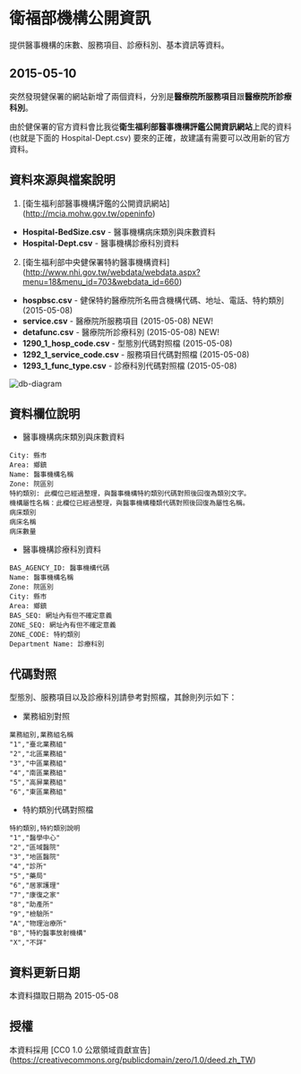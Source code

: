 # 衛福部機構公開資訊

提供醫事機構的床數、服務項目、診療科別、基本資訊等資料。

## 2015-05-10

突然發現健保署的網站新增了兩個資料，分別是**醫療院所服務項目**跟**醫療院所診療科別**。

由於健保署的官方資料會比我從**衛生福利部醫事機構評鑑公開資訊網站**上爬的資料 (也就是下面的 Hospital-Dept.csv) 要來的正確，故建議有需要可以改用新的官方資料。

## 資料來源與檔案說明

1. [衛生福利部醫事機構評鑑的公開資訊網站] (http://mcia.mohw.gov.tw/openinfo)
  * **Hospital-BedSize.csv** - 醫事機構病床類別與床數資料
  * **Hospital-Dept.csv** - 醫事機構診療科別資料

2. [衛生福利部中央健保署特約醫事機構資料] (http://www.nhi.gov.tw/webdata/webdata.aspx?menu=18&menu_id=703&webdata_id=660)
  * **hospbsc.csv** - 健保特約醫療院所名冊含機構代碼、地址、電話、特約類別 (2015-05-08)
  * **service.csv** - 醫療院所服務項目 (2015-05-08) NEW!
  * **detafunc.csv** - 醫療院所診療科別 (2015-05-08) NEW!
  * **1290_1_hosp_code.csv** - 型態別代碼對照檔 (2015-05-08)
  * **1292_1_service_code.csv** - 服務項目代碼對照檔 (2015-05-08)
  * **1293_1_func_type.csv** - 診療科別代碼對照檔 (2015-05-08)

![db-diagram](https://cloud.githubusercontent.com/assets/3255019/7551134/e20873a6-f6af-11e4-8b19-d45303cd4b69.png)

## 資料欄位說明

* 醫事機構病床類別與床數資料
```
City: 縣市
Area: 鄉鎮
Name: 醫事機構名稱
Zone: 院區別
特約類別: 此欄位已經過整理，與醫事機構特約類別代碼對照後回復為類別文字。
機構屬性名稱：此欄位已經過整理，與醫事機構種類代碼對照後回復為屬性名稱。
病床類別
病床名稱
病床數量
```

* 醫事機構診療科別資料
```
BAS_AGENCY_ID: 醫事機構代碼
Name: 醫事機構名稱
Zone: 院區別
City: 縣市
Area: 鄉鎮
BAS_SEQ: 網址內有但不確定意義
ZONE_SEQ: 網址內有但不確定意義
ZONE_CODE: 特約類別
Department Name: 診療科別
```

## 代碼對照

型態別、服務項目以及診療科別請參考對照檔，其餘則列示如下：

* 業務組別對照
```
業務組別,業務組名稱
"1","臺北業務組"
"2","北區業務組"
"3","中區業務組"
"4","南區業務組"
"5","高屏業務組"
"6","東區業務組"
```

* 特約類別代碼對照檔
```
特約類別,特約類別說明
"1","醫學中心"
"2","區域醫院"
"3","地區醫院"
"4","診所"
"5","藥局"
"6","居家護理"
"7","康復之家"
"8","助產所"
"9","檢驗所"
"A","物理治療所"
"B","特約醫事放射機構"
"X","不詳"
```

## 資料更新日期

本資料擷取日期為 2015-05-08

## 授權

本資料採用 [CC0 1.0 公眾領域貢獻宣告] (https://creativecommons.org/publicdomain/zero/1.0/deed.zh_TW)
